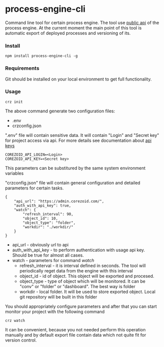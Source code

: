 # process-engine-cli

Command line tool for certain process engine.
The tool use [public api](https://doc.corezoid.com/en/api/ "Corezoid Api")  of the process engine.
At the current moment the main point of this tool is automatic export of deployed processes and versioning of its.

### Install

    npm install process-engine-cli -g

### Requirements

Git should be installed on your local environment to get full functionality.

### Usage

    crz init

The above command generate two configuration files:
  * .env
  * crzconfig.json

".env" file will contain sensitive data. It will contain "Login" and "Secret key" for project access via api.
For more details see documentation about [api keys](https://doc.corezoid.com/en/interface/users_groups.html#api-keys "api-keys")

    COREZOID_API_LOGIN=<Login>
    COREZOID_API_KEY=<Secret key>

This parameters can be substitured by the same system environment variables

"crzconfig.json" file will contain general configuration and detailed parameters for certain tasks.

    {
        "api_url": "https://admin.corezoid.com/",
        "auth_with_api_key": true,
        "watch": {
            "refresh_interval": 90,
            "object_id": 10,
            "object_type": "folder",
            "workdir": "./workdir/"
        }
    }

  * api_url - obviously url to api
  * auth_with_api_key - to perform authentication with usage api key. Should be true for almost all cases.
  * watch - parameters for command *watch*
    + refresh_interval - it is interval defined in seconds. The tool will periodically reget data from the engine with this interval
    + object_id - id of object. This object will be exported and procesed.
    + object_type - type of object which will be monitored. It can be "conv" or "folder" or "dashboard". The best way is folder
    + workdir - local folder. It will be used to store exported object. Local git repository will be built in this folder

You should appropriately configure parameters and after that you can start monitor your project with the following command

    crz watch

It can be convenient, because you not needed perform this operation manually and by default export file contain data which not quite fit for version control.
